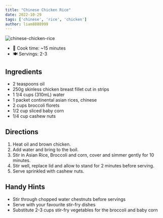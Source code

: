 ```yaml
---
title: "Chinese Chicken Rice"
date: 2022-10-29
tags: ['chinese', 'rice', 'chicken']
author: liam8888999
---
```


![chinese-chicken-rice](/pix/chinese-chicken-rice.webp)

- 🍳 Cook time: ~15 minutes
- 🍽️  Servings: 2-3

## Ingredients

- 2 teaspoons oil
- 250g skinless chicken breast fillet cut in strips
- 1 1/4 cups (310mL) water
- 1 packet continental asian rices, chinese
- 2 cups broccoli florets
- 1/2 cup sliced baby corn
- 1/4 cup cashew nuts

## Directions

1. Heat oil and brown chicken.
2. Add water and bring to the boil.
3. Stir in Asian Rice, Broccoli and corn, cover and simmer gently for 10 minutes.
4. Stir well, replace lid and allow to stand for 2 minutes before serving.
5. Serve sprinkled with cashew nuts.

## Handy Hints

- Stir through chopped water chestnuts before servings
- Serve with your favourite stir-fry dishes
- Substitute 2-3 cups stir-fry vegetables for the broccoli and baby corn
